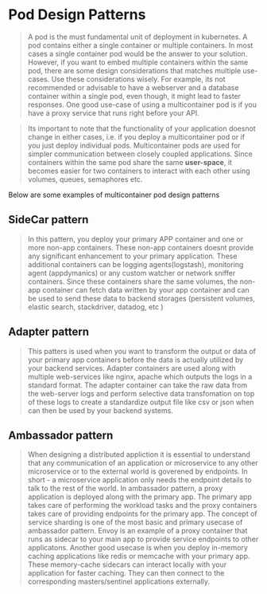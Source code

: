 # Pod Design Patterns 

> A pod is the must fundamental unit of deployment in kubernetes. A pod contains either a single container or multiple containers. In most cases a single container pod would be the answer to your solution. However, if you want to embed multiple containers within the same pod, there are some design considerations that matches multiple use-cases. Use these considerations wisely. For example, its not recommended or advisable to have a webserver and a database container within a single pod, even though, it might lead to faster responses. One good use-case of using a multicontainer pod is if you have a proxy service that runs right before your API. 

> Its important to note that the functionality of your application doesnot change in either cases, i.e. if you deploy a multicontainer pod or if you just deploy individual pods. Multicontainer pods are used for simpler communication between closely coupled applications. Since containers within the same pod share the same **user-space**, it becomes easier for two containers to interact with each other using volumes, queues, semaphores etc. 

Below are some examples of multicontainer pod design patterns 

##  SideCar pattern

> In this pattern, you deploy your primary APP container and one or more non-app containers. These non-app containers doesnt provide any significant enhancement to your primary application. These additional containers can be logging agents(logstash), monitoring agent (appdymanics) or any custom watcher or network sniffer containers. Since these containers share the same volumes, the non-app container can fetch data written by your app container and can be used to send these data to backend storages (persistent volumes, elastic search, stackdriver, datadog, etc ) 

##  Adapter pattern 

> This patters is used when you want to transform the output or data of your primary app containers before the data is actually utilized by your backend services. Adapter containers are used along with multiple web-services like nginx, apache which outputs the logs in a standard format. The adapter container can take the raw data from the web-server logs and perform selective data transfomation on top of these logs to create a standardize output file like csv or json when can then be used by your backend systems. 

##  Ambassador pattern

> When designing a distributed appliction it is essential to understand that any communication of an application or microservice to any other microservice or to the external world is goverened by endpoints. In short - a microservice application only needs the endpoint details to talk to the rest of the world. In ambassador pattern, a proxy application is deployed along with the primary app. The primary app takes care of performing the workload tasks and the proxy containers takes care of providing endpoints for the primary app. The concept of service sharding is one of the most basic and primary usecase of ambassador pattern. Envoy is an example of a proxy container that runs as sidecar to your main app to provide service endpoints to other applicatons. Another good usecase is when you deploy in-memory caching applications like redis or memcache with your primary app. These memory-cache sidecars can interact locally with your application for faster caching. They can then connect to the corresponding masters/sentinel applications externally.
